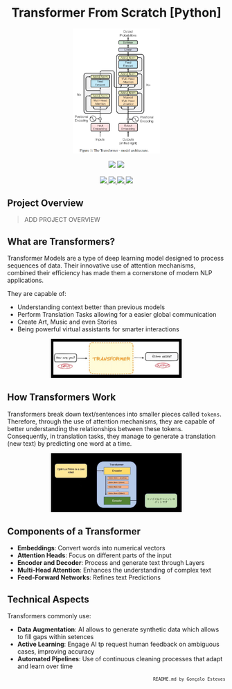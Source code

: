 <p>
<div align="center">

# Transformer From Scratch [Python]
</div>
</p>

<p align="center" width="100%">
    <img src="./Transformer From Scratch/Assets/Transformer_Diagram.png" width="40%" height="40%" />
</p>

<div align="center">
    <a>
        <img src="https://img.shields.io/badge/Made%20with-Jupyter-white?style=for-the-badge&logo=Jupyter&logoColor=white">
    </a>
    <a>
        <img src="https://img.shields.io/badge/Made%20with-Python-white?style=for-the-badge&logo=Python&logoColor=white">
    </a>
</div>

<br/>

<div align="center">
    <a href="https://github.com/EstevesX10/Transformer-From-Scratch/blob/main/LICENSE">
        <img src="https://img.shields.io/github/license/EstevesX10/Transformer-From-Scratch?style=flat&logo=gitbook&logoColor=white&label=License&color=white">
    </a>
    <a href="">
        <img src="https://img.shields.io/github/repo-size/EstevesX10/Transformer-From-Scratch?style=flat&logo=googlecloudstorage&logoColor=white&logoSize=auto&label=Repository%20Size&color=white">
    </a>
    <a href="">
        <img src="https://img.shields.io/github/stars/EstevesX10/Transformer-From-Scratch?style=flat&logo=adafruit&logoColor=white&logoSize=auto&label=Stars&color=white">
    </a>
    <a href="https://github.com/EstevesX10/Transformer-From-Scratch/blob/main/DEPENDENCIES.md">
        <img src="https://img.shields.io/badge/Dependencies-DEPENDENCIES.md-white?style=flat&logo=anaconda&logoColor=white&logoSize=auto&color=white"> 
    </a>
</div>

## Project Overview

> ADD PROJECT OVERVIEW

## What are Transformers?

Transformer Models are a type of deep learning model designed to process sequences of data. Their innovative use of attention mechanisms, combined their efficiency has made them a cornerstone of modern NLP applications.

They are capable of:

- Understanding context better than previous models
- Perform Translation Tasks allowing for a easier global communication
- Create Art, Music and even Stories
- Being powerful virtual assistants for smarter interactions

<div align="center">
<img src="./Transformer From Scratch/Assets/Transformer.png" width="60%" height="60%" />
</div>

## How Transformers Work

Transformers break down text/sentences into smaller pieces called `tokens`. Therefore, through the use of attention mechanisms, they are capable of better understanding the relationships between these tokens. Consequently, in translation tasks, they manage to generate a translation (new text) by predicting one word at a time.

<div align="center">
<img src="./Transformer From Scratch/Assets/Translation_Task.png" width="60%" height="60%" />
</div>

## Components of a Transformer

- **Embeddings**: Convert words into numerical vectors
- **Attention Heads**: Focus on different parts of the input
- **Encoder and Decoder**: Process and generate text through Layers
- **Multi-Head Attention**: Enhances the understanding of complex text
- **Feed-Forward Networks**: Refines text Predictions

## Technical Aspects

Transformers commonly use:

- **Data Augmentation**: AI allows to generate synthetic data which allows to fill gaps within setences
- **Active Learning**: Engage AI tp request human feedback on ambiguous cases, improving accuracy
- **Automated Pipelines**: Use of continuous cleaning processes that adapt and learn over time

<div align="right">
<sub>
<!-- <sup></sup> -->

`README.md by Gonçalo Esteves`
</sub>
</div>
